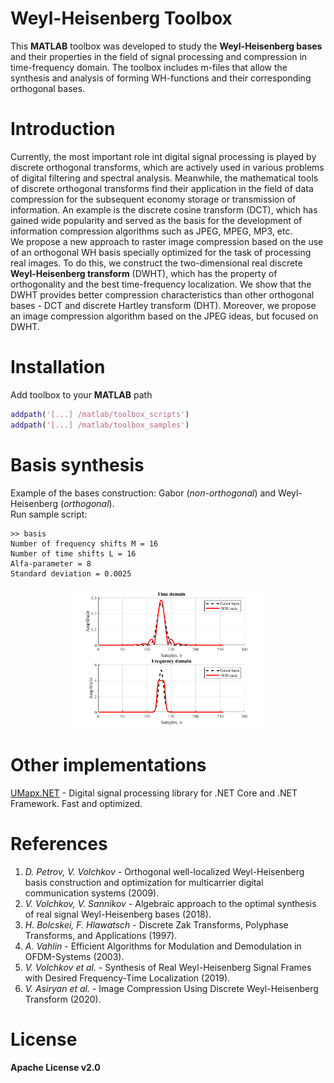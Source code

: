 # Weyl-Heisenberg Toolbox

This **MATLAB** toolbox was developed to study the **Weyl-Heisenberg bases** and their properties in the field of signal processing and compression in time-frequency domain. The toolbox includes m-files that allow the synthesis and analysis of forming WH-functions and their corresponding orthogonal bases.  

# Introduction
Currently, the most important role int digital signal processing is played by discrete orthogonal transforms, which are actively used in various problems of digital filtering and spectral analysis. Meanwhile, the mathematical tools of discrete orthogonal transforms find their application in the field of data compression for the subsequent economy storage or transmission of information. An example is the discrete cosine transform (DCT), which has gained wide popularity and served as the basis for the development of information compression algorithms such as JPEG, MPEG, MP3, etc.  
We propose a new approach to raster image compression based on the use of an orthogonal WH basis specially optimized for the task of processing real images. To do this, we construct the two-dimensional real discrete **Weyl-Heisenberg transform** (DWHT), which has the property of orthogonality and the best time-frequency localization. We show that the DWHT provides better compression characteristics than other orthogonal bases - DCT and discrete Hartley transform (DHT). Moreover, we propose an image compression algorithm based on the JPEG ideas, but focused on DWHT.  

# Installation
Add toolbox to your **MATLAB** path
```matlab  
addpath('[...] /matlab/toolbox_scripts')
addpath('[...] /matlab/toolbox_samples')
```

# Basis synthesis  
Example of the bases construction: Gabor (*non-orthogonal*) and Weyl-Heisenberg (*orthogonal*).  
Run sample script:  
```
>> basis
Number of frequency shifts M = 16
Number of time shifts L = 16
Alfa-parameter = 8
Standard deviation = 0.0025
```
<p align="center"><img width="60%" src="docs/basis.png" /></p>

# Other implementations
[UMapx.NET](https://github.com/asiryan/UMapx.NET) - Digital signal processing library for .NET Core and .NET Framework. Fast and optimized.

# References
1. *D. Petrov, V. Volchkov* - Orthogonal well-localized Weyl-Heisenberg basis construction and optimization for multicarrier digital communication systems (2009).
2. *V. Volchkov, V. Sannikov* - Algebraic approach to the optimal synthesis of real signal Weyl-Heisenberg bases (2018).
3. *H. Bolcskei, F. Hlawatsch* - Discrete Zak Transforms, Polyphase Transforms, and Applications (1997).
4. *A. Vahlin* - Efficient Algorithms for Modulation and Demodulation in OFDM-Systems (2003).
5. *V. Volchkov et al.* - Synthesis of Real Weyl-Heisenberg Signal Frames with Desired Frequency-Time Localization (2019).
6. *V. Asiryan et al.* - Image Compression Using Discrete Weyl-Heisenberg Transform (2020).

# License
**Apache License v2.0**  
